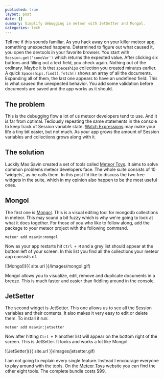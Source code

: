 ```yaml
---
published: true
layout: post
date: {}
summary: Simplify debugging in meteor with JetSetter and Mongol.
categories: tech
---
```


Tell me if this sounds familiar. As you hack away on your killer meteor app, something unexpected happens. Determined to figure out what caused it, you open the devtools in your favorite browser. You start with `Session.get('someVar')` which returns the expected value. After clicking six buttons and filling out a text field, you check again. Nothing out of the ordinary. Maybe it is that `spaceships` collection you created minutes earlier. A quick `Spaceships.find().fetch()` shows an array of all the documents. Expanding all of them, the last one appears to have an undefined field. This is what caused the unexpected behavior. You add some validation before documents are saved and the app works as it should.

## The problem

This is the debugging flow a lot of us meteor developers tend to use. And it is far from optimal. Tediously repeating the same statements in the console to keep track of Session variable state. [Watch Expressions](http://albertlee.azurewebsites.net/using-watch-tools-in-chrome-dev-tools-to-improve-your-debugging/) may make your life a tiny bit easier, but not much. As your app grows the amount of Session variables and collections grows along with it. 

## The solution

Luckily Max Savin created a set of tools called [Meteor Toys](http://meteor.toys/). It aims to solve common problems meteor developers face. The whole suite consists of 10 'widgets', as he calls them. In this post I'd like to discuss the two free widgets in the suite, which in my opinion also happen to be the most useful ones. 

## Mongol

The first one is [Mongol](https://github.com/msavin/Mongol). This is a visual editing tool for mongodb collections in meteor. This may sound a bit fuzzy which is why we're going to look at what it does together. For those of you who like to follow along, add the package to your meteor project with the following command.

`meteor add msavin:mongol`

Now as your app restarts hit `Ctrl + M` and a grey list should appear at the bottom left of your screen. In this list you find all the collections your meteor app consists of.

![Mongol]({{ site.url }}/images/mongol.gif)

Mongol allows you to visualize, edit, remove and duplicate documents in a breeze. This is much faster and easier than fiddling around in the console.

## JetSetter

The second widget is JetSetter. This one allows us to see all the Session variables and their contents. It also makes it very easy to edit or delete them.  To install it run:

`meteor add msavin:jetsetter`

Now after hitting `Ctrl + M` another list will appear on the bottom right of the screen. This is JetSetter. It looks and works a lot like Mongol.

![JetSetter]({{ site.url }}/images/jetsetter.gif)

I am not going to explain every single feature. Instead I encourage everyone to play around with the tools. On the [Meteor Toys](http://meteor.toys/) website you can find the other eight tools. The complete bundle costs $99.

